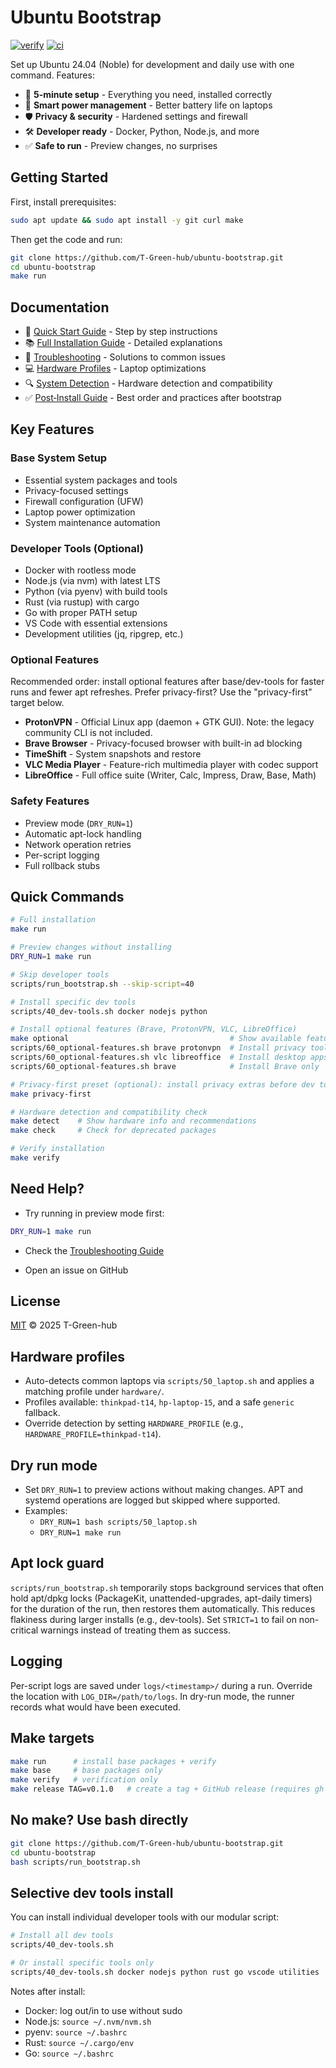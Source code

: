 # Ubuntu Bootstrap

[![verify](https://github.com/T-Green-hub/ubuntu-bootstrap/actions/workflows/verify.yml/badge.svg)](https://github.com/T-Green-hub/ubuntu-bootstrap/actions/workflows/verify.yml)
[![ci](https://github.com/T-Green-hub/ubuntu-bootstrap/actions/workflows/ci.yml/badge.svg)](https://github.com/T-Green-hub/ubuntu-bootstrap/actions/workflows/ci.yml)

Set up Ubuntu 24.04 (Noble) for development and daily use with one command. Features:

- 🚀 **5-minute setup** - Everything you need, installed correctly
- 🔋 **Smart power management** - Better battery life on laptops
- 🛡️ **Privacy & security** - Hardened settings and firewall
- 🛠️ **Developer ready** - Docker, Python, Node.js, and more
- ✅ **Safe to run** - Preview changes, no surprises

## Getting Started

First, install prerequisites:

```bash
sudo apt update && sudo apt install -y git curl make
```

Then get the code and run:

```bash
git clone https://github.com/T-Green-hub/ubuntu-bootstrap.git
cd ubuntu-bootstrap
make run
```

## Documentation

- 📖 [Quick Start Guide](docs/QUICK_START.md) - Step by step instructions
- 📚 [Full Installation Guide](docs/INSTALL.md) - Detailed explanations
- 🔧 [Troubleshooting](docs/TROUBLESHOOTING.md) - Solutions to common issues
- 💻 [Hardware Profiles](docs/HARDWARE_PROFILES.md) - Laptop optimizations
- 🔍 [System Detection](docs/SYSTEM_DETECTION.md) - Hardware detection and compatibility
 - ✅ [Post‑Install Guide](docs/POST_INSTALL.md) - Best order and practices after bootstrap

## Key Features

### Base System Setup

- Essential system packages and tools
- Privacy-focused settings
- Firewall configuration (UFW)
- Laptop power optimization
- System maintenance automation

### Developer Tools (Optional)

- Docker with rootless mode
- Node.js (via nvm) with latest LTS
- Python (via pyenv) with build tools
- Rust (via rustup) with cargo
- Go with proper PATH setup
- VS Code with essential extensions
- Development utilities (jq, ripgrep, etc.)

### Optional Features

Recommended order: install optional features after base/dev-tools for faster runs and fewer apt refreshes. Prefer privacy-first? Use the "privacy-first" target below.

- **ProtonVPN** - Official Linux app (daemon + GTK GUI). Note: the legacy community CLI is not included.
- **Brave Browser** - Privacy-focused browser with built-in ad blocking
- **TimeShift** - System snapshots and restore
- **VLC Media Player** - Feature-rich multimedia player with codec support
- **LibreOffice** - Full office suite (Writer, Calc, Impress, Draw, Base, Math)

### Safety Features

- Preview mode (`DRY_RUN=1`)
- Automatic apt-lock handling
- Network operation retries
- Per-script logging
- Full rollback stubs

## Quick Commands

```bash
# Full installation
make run

# Preview changes without installing
DRY_RUN=1 make run

# Skip developer tools
scripts/run_bootstrap.sh --skip-script=40

# Install specific dev tools
scripts/40_dev-tools.sh docker nodejs python

# Install optional features (Brave, ProtonVPN, VLC, LibreOffice)
make optional                                    # Show available features
scripts/60_optional-features.sh brave protonvpn  # Install privacy tools
scripts/60_optional-features.sh vlc libreoffice  # Install desktop apps
scripts/60_optional-features.sh brave            # Install Brave only

# Privacy-first preset (optional): install privacy extras before dev tools
make privacy-first

# Hardware detection and compatibility check
make detect    # Show hardware info and recommendations
make check     # Check for deprecated packages

# Verify installation
make verify
```

## Need Help?

- Try running in preview mode first:

```bash
DRY_RUN=1 make run
```

- Check the [Troubleshooting Guide](docs/TROUBLESHOOTING.md)

- Open an issue on GitHub

## License

[MIT](LICENSE) © 2025 T-Green-hub

## Hardware profiles

- Auto-detects common laptops via `scripts/50_laptop.sh` and applies a matching profile under `hardware/`.
- Profiles available: `thinkpad-t14`, `hp-laptop-15`, and a safe `generic` fallback.
- Override detection by setting `HARDWARE_PROFILE` (e.g., `HARDWARE_PROFILE=thinkpad-t14`).

## Dry run mode

- Set `DRY_RUN=1` to preview actions without making changes. APT and systemd operations are logged but skipped where supported.
- Examples:
  - `DRY_RUN=1 bash scripts/50_laptop.sh`
  - `DRY_RUN=1 make run`

## Apt lock guard

`scripts/run_bootstrap.sh` temporarily stops background services that often hold apt/dpkg locks (PackageKit, unattended-upgrades, apt-daily timers) for the duration of the run, then restores them automatically. This reduces flakiness during larger installs (e.g., dev-tools). Set `STRICT=1` to fail on non-critical warnings instead of treating them as success.

## Logging

Per-script logs are saved under `logs/<timestamp>/` during a run. Override the location with `LOG_DIR=/path/to/logs`. In dry-run mode, the runner records what would have been executed.

## Make targets

```bash
make run      # install base packages + verify
make base     # base packages only
make verify   # verification only
make release TAG=v0.1.0   # create a tag + GitHub release (requires gh auth)
```

## No make? Use bash directly

```bash
git clone https://github.com/T-Green-hub/ubuntu-bootstrap.git
cd ubuntu-bootstrap
bash scripts/run_bootstrap.sh
```

## Selective dev tools install

You can install individual developer tools with our modular script:

```bash
# Install all dev tools
scripts/40_dev-tools.sh

# Or install specific tools only
scripts/40_dev-tools.sh docker nodejs python rust go vscode utilities
```

Notes after install:

- Docker: log out/in to use without sudo
- Node.js: `source ~/.nvm/nvm.sh`
- pyenv: `source ~/.bashrc`
- Rust: `source ~/.cargo/env`
- Go: `source ~/.bashrc`
